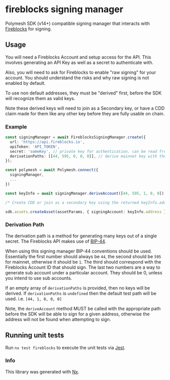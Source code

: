 # fireblocks signing manager

Polymesh SDK (v14+) compatible signing manager that interacts with [Fireblocks](https://www.fireblocks.com/) for signing.

## Usage

You will need a Fireblocks Account and setup access for the API. This involves generating an API Key as well as a secret to authenticate with.

Also, you will need to ask for Fireblocks to enable "raw signing" for your account. You should understand the risks and why raw signing is not enabled by default.

To use non default addresses, they must be "derived" first, before the SDK will recognize them as valid keys.

Note these derived keys will need to join as a Secondary key, or have a CDD claim made for them like any other key before they are fully usable on chain.

### Example

```ts
const signingManager = await FireblocksSigningManager.create({
  url: 'https://api.fireblocks.io',
  apiToken: 'API_TOKEN',
  secret: 'someKey', // private key for authentication. can be read from a file with:  `readFileSync('/some/path', 'UTF8)`
  derivationPaths: [[44, 595, 0, 0, 0]], // derive mainnet key with the "default" Fireblocks account
});

const polymesh = await Polymesh.connect({
  signingManager,
  ...
})

const keyInfo = await signingManager.deriveAccount([44, 595, 1, 0, 0]) // derive another key to sign with

/* Create CDD or join as a secondary key using the returned keyInfo.address */

sdk.assets.createAsset(assetParams, { signingAccount: keyInfo.address })
```

### Derivation Path

The derivation path is a method for generating many keys out of a single secret. The Fireblocks API makes use of [BIP-44](https://github.com/bitcoin/bips/blob/master/bip-0044.mediawiki).

When using this signing manager BIP-44 conventions should be used. Essentially the first number should always be `44`, the second should be `595` for mainnet, otherwise it should be `1`. The third should correspond with the Fireblocks Account ID that should sign. The last two numbers are a way to generate sub account under a particular account. They should be 0, unless you intend to use sub accounts.

If an empty array of `derivationPaths` is provided, then no keys will be derived. If `derivationPaths` is `undefined` then the default test path will be used. i.e. `[44, 1, 0, 0, 0]`

Note, the `deriveAccount` method MUST be called with the appropriate path before the SDK will be able to sign for a given address, otherwise the address will not be found when attempting to sign.

## Running unit tests

Run `nx test fireblocks` to execute the unit tests via [Jest](https://jestjs.io).

### Info

This library was generated with [Nx](https://nx.dev).
